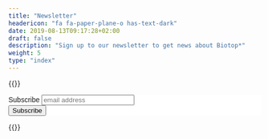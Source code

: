 ```yaml
---
title: "Newsletter"
headericon: "fa fa-paper-plane-o has-text-dark"
date: 2019-08-13T09:17:28+02:00
draft: false
description: "Sign up to our newsletter to get news about Biotop*"
weight: 5
type: "index"
---
```


{{<rawhtml>}}

<link href="//cdn-images.mailchimp.com/embedcode/horizontal-slim-10_7.css" rel="stylesheet" type="text/css">
<style type="text/css">
	#mc_embed_signup{background:#fff; clear:left; font:14px Helvetica,Arial,sans-serif; width:100%;}
	/* Add your own Mailchimp form style overrides in your site stylesheet or in this style block.
	   We recommend moving this block and the preceding CSS link to the HEAD of your HTML file. */
</style>
<div id="mc_embed_signup">
<form action="https://biotop.us17.list-manage.com/subscribe/post?u=020cd5da846bd5d7f2fa1b1a0&amp;id=104a55b0e5" method="post" id="mc-embedded-subscribe-form" name="mc-embedded-subscribe-form" class="validate" target="_blank" novalidate>
    <div id="mc_embed_signup_scroll">
	<label for="mce-EMAIL">Subscribe</label>
	<input type="email" value="" name="EMAIL" class="email" id="mce-EMAIL" placeholder="email address" required>
    <!-- real people should not fill this in and expect good things - do not remove this or risk form bot signups-->
    <div style="position: absolute; left: -5000px;" aria-hidden="true"><input type="text" name="b_020cd5da846bd5d7f2fa1b1a0_104a55b0e5" tabindex="-1" value=""></div>
    <div class="clear"><input type="submit" value="Subscribe" name="subscribe" id="mc-embedded-subscribe" class="button"></div>
    </div>
</form>
</div>
{{<rawhtml>}}
